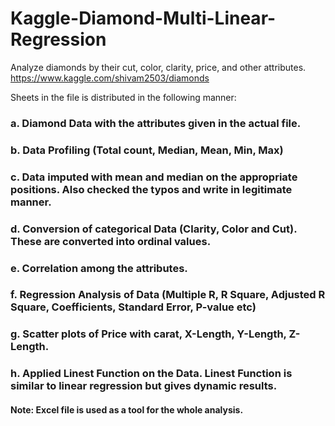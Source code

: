 # Kaggle-Diamond-Multi-Linear-Regression
Analyze diamonds by their cut, color, clarity, price, and other attributes. https://www.kaggle.com/shivam2503/diamonds

Sheets in the file is distributed in the following manner:

### a. Diamond Data with the attributes given in the actual file.

### b. Data Profiling (Total count, Median, Mean, Min, Max)

### c. Data imputed with mean and median on the appropriate positions. Also checked the typos and write in legitimate manner.

### d. Conversion of categorical Data (Clarity, Color and Cut). These are converted into ordinal values. 

### e. Correlation among the attributes.

### f. Regression Analysis of Data (Multiple R, R Square, Adjusted R Square, Coefficients,	Standard Error, P-value etc)

### g. Scatter plots of Price with carat, X-Length, Y-Length, Z-Length.

### h. Applied Linest Function on the Data. Linest Function is similar to linear regression but gives dynamic results.



#### Note: Excel file is used as a tool for the whole analysis.
